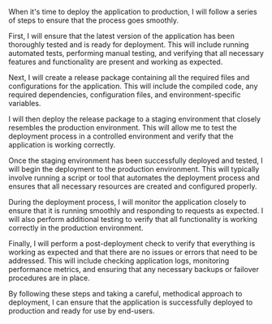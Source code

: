 When it's time to deploy the application to production, I will follow a series of steps to ensure that the process goes smoothly.

First, I will ensure that the latest version of the application has been thoroughly tested and is ready for deployment. This will include running automated tests, performing manual testing, and verifying that all necessary features and functionality are present and working as expected.

Next, I will create a release package containing all the required files and configurations for the application. This will include the compiled code, any required dependencies, configuration files, and environment-specific variables.

I will then deploy the release package to a staging environment that closely resembles the production environment. This will allow me to test the deployment process in a controlled environment and verify that the application is working correctly.

Once the staging environment has been successfully deployed and tested, I will begin the deployment to the production environment. This will typically involve running a script or tool that automates the deployment process and ensures that all necessary resources are created and configured properly.

During the deployment process, I will monitor the application closely to ensure that it is running smoothly and responding to requests as expected. I will also perform additional testing to verify that all functionality is working correctly in the production environment.

Finally, I will perform a post-deployment check to verify that everything is working as expected and that there are no issues or errors that need to be addressed. This will include checking application logs, monitoring performance metrics, and ensuring that any necessary backups or failover procedures are in place.

By following these steps and taking a careful, methodical approach to deployment, I can ensure that the application is successfully deployed to production and ready for use by end-users.